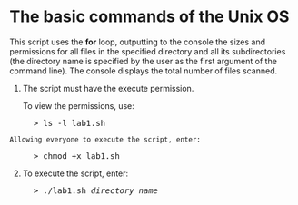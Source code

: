 # The basic commands of the Unix OS

This script uses the **for** loop, outputting to the console the sizes and permissions for all files
in the specified directory and all its subdirectories (the directory name is specified by the user
as the first argument of the command line). The console displays the total number of files scanned.

1. The script must have the execute permission.                                              
                                                                                              
    To view the permissions, use:                                                 
<pre>
     > ls -l lab1.sh
</pre>     
    Allowing everyone to execute the script, enter:
<pre>
     > chmod +x lab1.sh
</pre>

2. To execute the script, enter:
<pre>
     > ./lab1.sh <i>directory_name</i>
</pre>
